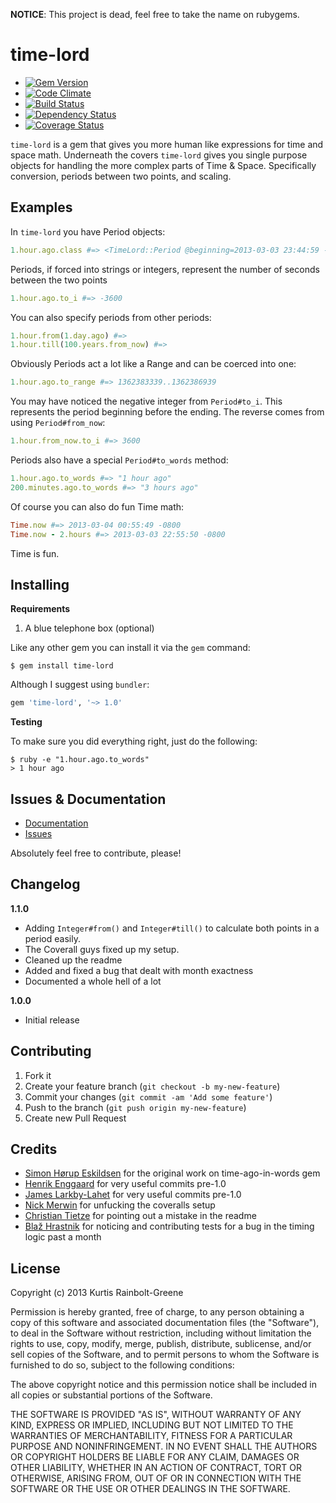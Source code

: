 **NOTICE**: This project is dead, feel free to take the name on rubygems.

time-lord
=========

  - [![Gem Version](https://badge.fury.io/rb/time-lord.png)](https://rubygems.org/gems/time-lord)
  - [![Code Climate](https://codeclimate.com/github/krainboltgreene/time-lord.png)](https://codeclimate.com/github/krainboltgreene/time-lord)
  - [![Build Status](https://travis-ci.org/krainboltgreene/time-lord.png)](https://travis-ci.org/krainboltgreene/time-lord)
  - [![Dependency Status](https://gemnasium.com/krainboltgreene/time-lord.png)](https://gemnasium.com/krainboltgreene/time-lord)
  - [![Coverage Status](https://coveralls.io/repos/krainboltgreene/time-lord/badge.png?branch=master)](https://coveralls.io/r/krainboltgreene/time-lord)

`time-lord` is a gem that gives you more human like expressions for time and space math.
Underneath the covers `time-lord` gives you single purpose objects for handling the more complex parts of Time & Space.
Specifically conversion, periods between two points, and scaling.


Examples
--------

In `time-lord` you have Period objects:

``` ruby
1.hour.ago.class #=> <TimeLord::Period @beginning=2013-03-03 23:44:59 -0800, @ending=2013-03-04 00:44:59 -0800>
```

Periods, if forced into strings or integers, represent the number of seconds between the two points

``` ruby
1.hour.ago.to_i #=> -3600
```

You can also specify periods from other periods:

``` ruby
1.hour.from(1.day.ago) #=>
1.hour.till(100.years.from_now) #=>
```

Obviously Periods act a lot like a Range and can be coerced into one:

``` ruby
1.hour.ago.to_range #=> 1362383339..1362386939
```

You may have noticed the negative integer from `Period#to_i`.
This represents the period beginning before the ending.
The reverse comes from using `Period#from_now`:

``` ruby
1.hour.from_now.to_i #=> 3600
```

Periods also have a special `Period#to_words` method:

``` ruby
1.hour.ago.to_words #=> "1 hour ago"
200.minutes.ago.to_words #=> "3 hours ago"
```

Of course you can also do fun Time math:

``` ruby
Time.now #=> 2013-03-04 00:55:49 -0800
Time.now - 2.hours #=> 2013-03-03 22:55:50 -0800
```

Time is fun.


Installing
----------

**Requirements**

1. A blue telephone box (optional)

Like any other gem you can install it via the `gem` command:

``` terminal
$ gem install time-lord
```

Although I suggest using `bundler`:

``` ruby
gem 'time-lord', '~> 1.0'
```


**Testing**

To make sure you did everything right, just do the following:

```
$ ruby -e "1.hour.ago.to_words"
> 1 hour ago
```


Issues & Documentation
----------------------

  * [Documentation](http://rubydoc.info/gems/time-lord)
  * [Issues](https://github.com/krainboltgreene/time-lord/issues)

Absolutely feel free to contribute, please!


Changelog
---------

**1.1.0**

  * Adding `Integer#from()` and `Integer#till()` to calculate both points in a period easily.
  * The Coverall guys fixed up my setup.
  * Cleaned up the readme
  * Added and fixed a bug that dealt with month exactness
  * Documented a whole hell of a lot

**1.0.0**

  * Initial release


Contributing
------------

  1. Fork it
  2. Create your feature branch (`git checkout -b my-new-feature`)
  3. Commit your changes (`git commit -am 'Add some feature'`)
  4. Push to the branch (`git push origin my-new-feature`)
  5. Create new Pull Request


Credits
-------

  * [Simon Hørup Eskildsen](https://github.com/Sirupsen) for the original work on time-ago-in-words gem
  * [Henrik Enggaard](https://github.com/henrikh) for very useful commits pre-1.0
  * [James Larkby-Lahet](https://github.com/wolfwood) for very useful commits pre-1.0
  * [Nick Merwin](https://github.com/nickmerwin) for unfucking the coveralls setup
  * [Christian Tietze](https://github.com/DivineDominion) for pointing out a mistake in the readme
  * [Blaž Hrastnik](https://github.com/archSeer) for noticing and contributing tests for a bug in the timing logic past a month


License
-------

Copyright (c) 2013 Kurtis Rainbolt-Greene

Permission is hereby granted, free of charge, to any person obtaining
a copy of this software and associated documentation files (the
"Software"), to deal in the Software without restriction, including
without limitation the rights to use, copy, modify, merge, publish,
distribute, sublicense, and/or sell copies of the Software, and to
permit persons to whom the Software is furnished to do so, subject to
the following conditions:

The above copyright notice and this permission notice shall be
included in all copies or substantial portions of the Software.

THE SOFTWARE IS PROVIDED "AS IS", WITHOUT WARRANTY OF ANY KIND,
EXPRESS OR IMPLIED, INCLUDING BUT NOT LIMITED TO THE WARRANTIES OF
MERCHANTABILITY, FITNESS FOR A PARTICULAR PURPOSE AND
NONINFRINGEMENT. IN NO EVENT SHALL THE AUTHORS OR COPYRIGHT HOLDERS BE
LIABLE FOR ANY CLAIM, DAMAGES OR OTHER LIABILITY, WHETHER IN AN ACTION
OF CONTRACT, TORT OR OTHERWISE, ARISING FROM, OUT OF OR IN CONNECTION
WITH THE SOFTWARE OR THE USE OR OTHER DEALINGS IN THE SOFTWARE.
